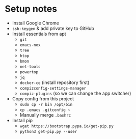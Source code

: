 # Setup notes

 - Install Google Chrome
 - `ssh-keygen` & add private key to GitHub
 - Install essentials from apt
   - `git`
   - `emacs-nox`
   - `tree`
   - `htop`
   - `bmon`
   - `net-tools`
   - `powertop`
   - `jq`
   - `docker-ce` (install repository first)
   - `compizconfig-settings-manager`
   - `compiz-plugins` (so we can change the app switcher)
 - Copy config from this project
   - `sudo cp -r bin /opt/bin`
   - `cp .emacs .gitconfig ~`
   - Manually merge `.bashrc`
 - Install pip
   - `wget https://bootstrap.pypa.io/get-pip.py`
   - `python3 get-pip.py --user`
